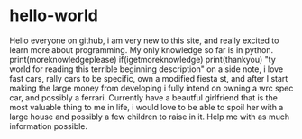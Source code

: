# hello-world

Hello everyone on github, i am very new to this site, and really excited to learn more about programming.
My only knowledge so far is in python.
  print(moreknowledgeplease)
  if(igetmoreknowledge)
    print(thankyou)
    "ty world for reading this terrible beginning description"
    on a side note, i love fast cars, rally cars to be specific, own a modified fiesta st, and after I start making the large 
    money from developing i fully intend on owning a wrc spec car, and possibly a ferrari.
    Currently have a beautful girlfriend that is the most valuable thing to me in life, i would love to be able to spoil her 
    with a large house and possibly a few children to raise in it.
    Help me with as much information possible. 

